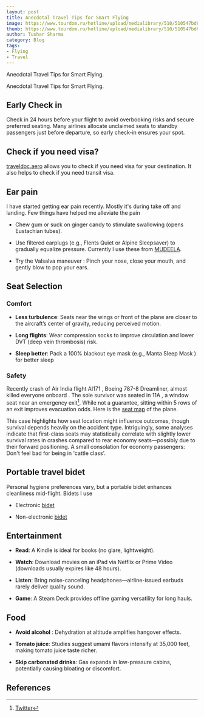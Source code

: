 ```yaml
---
layout: post
title: Anecdotal Travel Tips for Smart Flying
image: https://www.tourdom.ru/hotline/upload/medialibrary/510/510547bd6e6dcd193a8016c221df2280.jpg
thumb: https://www.tourdom.ru/hotline/upload/medialibrary/510/510547bd6e6dcd193a8016c221df2280.jpg
author: Tushar Sharma
category: Blog
tags:
- Flying
- Travel
---
```


Anecdotal Travel Tips for Smart Flying.<!-- truncate_here -->

Anecdotal Travel Tips for Smart Flying.


## Early Check in 

Check in 24 hours before your flight to avoid overbooking risks and secure preferred seating. Many airlines allocate unclaimed seats to standby passengers just before departure, so early check-in ensures your spot.

## Check if you need visa? 

[traveldoc.aero](https://www.traveldoc.aero/) allows you to check if you need visa for your destination. It also helps to check if you need transit visa.

## Ear pain

I have started getting ear pain recently. Mostly it's during take off and landing. Few things have helped me alleviate the pain 

* Chew gum or suck on ginger candy to stimulate swallowing (opens Eustachian tubes).

* Use filtered earplugs (e.g., Flents Quiet or Alpine Sleepsaver) to gradually equalize pressure. Currently I use these from [MUDEELA](https://www.amazon.com/dp/B07K2T3XRX).

* Try the Valsalva maneuver : Pinch your nose, close your mouth, and gently blow to pop your ears.

## Seat Selection

### Comfort

* **Less turbulence**: Seats near the wings or front of the plane are closer to the aircraft’s center of gravity, reducing perceived motion.

* **Long flights**: Wear compression socks to improve circulation and lower DVT (deep vein thrombosis) risk.

* **Sleep better**: Pack a 100% blackout eye mask (e.g., Manta Sleep Mask ) for better sleep

### Safety

Recently crash of Air India flight  AI171 , Boeing 787-8 Dreamliner, almost killed everyone onboard . The sole survivor was seated in 11A , a window seat near an emergency exit[^tweet]. While not a guarantee, sitting within 5 rows of an exit improves evacuation odds. Here is the [seat map](https://www.seatguru.com/airlines/Air_India/Air_India_Boeing_787-8.php) of the plane.

This case highlights how seat location might influence outcomes, though survival depends heavily on the accident type. Intriguingly, some analyses indicate that first-class seats may statistically correlate with slightly lower survival rates in crashes compared to rear economy seats—possibly due to their forward positioning. A small consolation for economy passengers: Don't feel bad for being in 'cattle class'.


## Portable travel bidet


Personal hygiene preferences vary, but a portable bidet enhances cleanliness mid-flight. Bidets I use

* Electronic [bidet](https://www.amazon.com/dp/B09DYYKVRH) 

* Non-electronic [bidet](https://www.amazon.com/dp/B09DYYKVRH)


## Entertainment

* **Read**: A Kindle is ideal for books (no glare, lightweight).

* **Watch**: Download movies on an iPad via Netflix or Prime Video (downloads usually expires like 48 hours).

* **Listen**: Bring noise-canceling headphones—airline-issued earbuds rarely deliver quality sound.

* **Game**: A Steam Deck provides offline gaming versatility for long hauls.

## Food

* **Avoid alcohol** : Dehydration at altitude amplifies hangover effects.

* **Tomato juice**: Studies suggest umami flavors intensify at 35,000 feet, making tomato juice taste richer.

* **Skip carbonated drinks**: Gas expands in low-pressure cabins, potentially causing bloating or discomfort.

## References

[^tweet]: [Twitter](https://x.com/piersmorgan/status/1933196679672463667)

